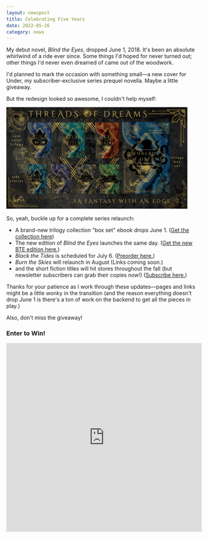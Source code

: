 ```yaml
---
layout: newspost
title: Celebrating Five Years
date: 2022-05-26
category: news
---
```


My debut novel, *Blind the Eyes*, dropped June 1, 2018. It's been an absolute whirlwind of a ride ever since. Some things I'd hoped for never turned out; other things I'd never even dreamed of came out of the woodwork.

I'd planned to mark the occasion with something small—a new cover for Under, my subscriber-exclusive series prequel novella. Maybe a little giveaway.

But the redesign looked so awesome, I couldn't help myself:

<img src="/ToD Banners.gif" style="width: 95%">

So, yeah, buckle up for a complete series relaunch:

- A brand-new trilogy collection "box set" ebook drops June 1. ([Get the collection here](https://books2read.com/threadsofdreams))
- The new edition of *Blind the Eyes* launches the same day. ([Get the new BTE edition here.](https://books2read.com/thread1))
- *Black the Tides* is scheduled for July 6. ([Preorder here.](https://books2read.com/thread2))
- *Burn the Skies* will relaunch in August (Links coming soon.)
- and the short fiction titles will hit stores throughout the fall (but newsletter subscribers can grab their copies now!) ([Subscribe here.](https://mailchi.mp/7852e61cb116/ka-wiggins-ya-dystopian-dark-fantasy-newsletter))

Thanks for your patience as I work through these updates—pages and links might be a little wonky in the transition (and the reason everything doesn't drop June 1 is there's a ton of work on the backend to get all the pieces in play.)

Also, don't miss the giveaway!

### Enter to Win!

<iframe src="https://pskd66.sociamonials.com/5th-anniversary-celebration-paperback-giveaway/c17906/" class="sm_iframe_main" width="517" height="500" frameborder="0" ></iframe><script type="text/javascript" src="https://pskd66.sociamonials.com/campaign/js/smiframwidget.js"></script>
